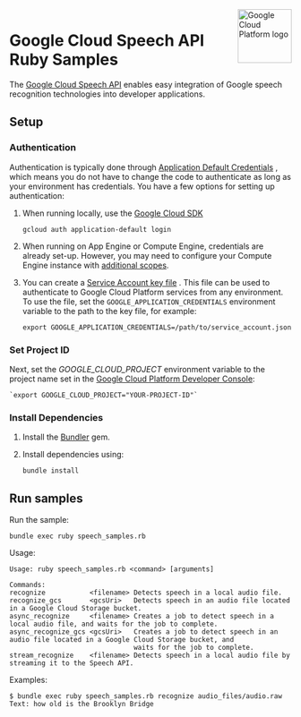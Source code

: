 <img src="https://avatars2.githubusercontent.com/u/2810941?v=3&s=96" alt="Google Cloud Platform logo" title="Google Cloud Platform" align="right" height="96" width="96"/>

# Google Cloud Speech API Ruby Samples

The [Google Cloud Speech API](https://cloud.google.com/speech/) enables easy
integration of Google speech recognition technologies into developer applications.

## Setup

### Authentication

Authentication is typically done through [Application Default Credentials](https://cloud.google.com/docs/authentication#getting_credentials_for_server-centric_flow)
, which means you do not have to change the code to authenticate as long as your
environment has credentials. You have a few options for setting up
authentication:

1. When running locally, use the [Google Cloud SDK](https://cloud.google.com/sdk/)

    `gcloud auth application-default login`

1. When running on App Engine or Compute Engine, credentials are already set-up.
However, you may need to configure your Compute Engine instance with
[additional scopes](https://cloud.google.com/compute/docs/authentication#using).

1. You can create a [Service Account key file](https://cloud.google.com/docs/authentication#service_accounts)
. This file can be used to authenticate to Google Cloud Platform services from
any environment. To use the file, set the `GOOGLE_APPLICATION_CREDENTIALS`
environment variable to the path to the key file, for example:

    `export GOOGLE_APPLICATION_CREDENTIALS=/path/to/service_account.json`

### Set Project ID

Next, set the *GOOGLE_CLOUD_PROJECT* environment variable to the project name
set in the
[Google Cloud Platform Developer Console](https://console.cloud.google.com):

    `export GOOGLE_CLOUD_PROJECT="YOUR-PROJECT-ID"`

### Install Dependencies

1. Install the [Bundler](http://bundler.io/) gem.

1. Install dependencies using:

    `bundle install`

## Run samples

Run the sample:

    bundle exec ruby speech_samples.rb

Usage:

    Usage: ruby speech_samples.rb <command> [arguments]

    Commands:
    recognize           <filename> Detects speech in a local audio file.
    recognize_gcs       <gcsUri>   Detects speech in an audio file located in a Google Cloud Storage bucket.
    async_recognize     <filename> Creates a job to detect speech in a local audio file, and waits for the job to complete.
    async_recognize_gcs <gcsUri>   Creates a job to detect speech in an audio file located in a Google Cloud Storage bucket, and
                                   waits for the job to complete.
    stream_recognize    <filename> Detects speech in a local audio file by streaming it to the Speech API.

Examples:

    $ bundle exec ruby speech_samples.rb recognize audio_files/audio.raw
    Text: how old is the Brooklyn Bridge
